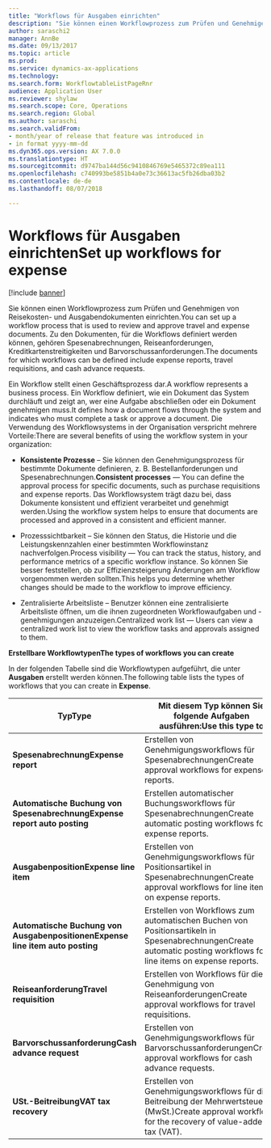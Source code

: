 ```yaml
---
title: "Workflows für Ausgaben einrichten"
description: "Sie können einen Workflowprozess zum Prüfen und Genehmigen von Reisekosten- und Ausgabendokumenten einrichten."
author: saraschi2
manager: AnnBe
ms.date: 09/13/2017
ms.topic: article
ms.prod: 
ms.service: dynamics-ax-applications
ms.technology: 
ms.search.form: WorkflowtableListPageRnr
audience: Application User
ms.reviewer: shylaw
ms.search.scope: Core, Operations
ms.search.region: Global
ms.author: saraschi
ms.search.validFrom:
- month/year of release that feature was introduced in
- in format yyyy-mm-dd
ms.dyn365.ops.version: AX 7.0.0
ms.translationtype: HT
ms.sourcegitcommit: d9747ba144d56c9410846769e5465372c89ea111
ms.openlocfilehash: c740993be5851b4a0e73c36613ac5fb26dba03b2
ms.contentlocale: de-de
ms.lasthandoff: 08/07/2018

---
```


# <a name="set-up-workflows-for-expense"></a><span data-ttu-id="b7acf-103">Workflows für Ausgaben einrichten</span><span class="sxs-lookup"><span data-stu-id="b7acf-103">Set up workflows for expense</span></span>

[!include [banner](../includes/banner.md)]

<span data-ttu-id="b7acf-104"> Sie können einen Workflowprozess zum Prüfen und Genehmigen von Reisekosten- und Ausgabendokumenten einrichten.</span><span class="sxs-lookup"><span data-stu-id="b7acf-104">You can set up a workflow process that is used to review and approve travel and expense documents.</span></span> <span data-ttu-id="b7acf-105">Zu den Dokumenten, für die Workflows definiert werden können, gehören Spesenabrechnungen, Reiseanforderungen, Kreditkartenstreitigkeiten und Barvorschussanforderungen.</span><span class="sxs-lookup"><span data-stu-id="b7acf-105">The documents for which workflows can be defined include expense reports, travel requisitions, and cash advance requests.</span></span>

<span data-ttu-id="b7acf-106">Ein Workflow stellt einen Geschäftsprozess dar.</span><span class="sxs-lookup"><span data-stu-id="b7acf-106">A workflow represents a business process.</span></span> <span data-ttu-id="b7acf-107">Ein Workflow definiert, wie ein Dokument das System durchläuft und zeigt an, wer eine Aufgabe abschließen oder ein Dokument genehmigen muss.</span><span class="sxs-lookup"><span data-stu-id="b7acf-107">It defines how a document flows through the system and indicates who must complete a task or approve a document.</span></span> <span data-ttu-id="b7acf-108">Die Verwendung des Workflowsystems in der Organisation verspricht mehrere Vorteile:</span><span class="sxs-lookup"><span data-stu-id="b7acf-108">There are several benefits of using the workflow system in your organization:</span></span>

-   <span data-ttu-id="b7acf-109">**Konsistente Prozesse** – Sie können den Genehmigungsprozess für bestimmte Dokumente definieren, z. B. Bestellanforderungen und Spesenabrechnungen.</span><span class="sxs-lookup"><span data-stu-id="b7acf-109">**Consistent processes** — You can define the approval process for specific documents, such as purchase requisitions and expense reports.</span></span> <span data-ttu-id="b7acf-110">Das Workflowsystem trägt dazu bei, dass Dokumente konsistent und effizient verarbeitet und genehmigt werden.</span><span class="sxs-lookup"><span data-stu-id="b7acf-110">Using the workflow system helps to ensure that documents are processed and approved in a consistent and efficient manner.</span></span>

-   <span data-ttu-id="b7acf-111">Prozesssichtbarkeit – Sie können den Status, die Historie und die Leistungskennzahlen einer bestimmten Workflowinstanz nachverfolgen.</span><span class="sxs-lookup"><span data-stu-id="b7acf-111">Process visibility — You can track the status, history, and performance metrics of a specific workflow instance.</span></span> <span data-ttu-id="b7acf-112">So können Sie besser feststellen, ob zur Effizienzsteigerung Änderungen am Workflow vorgenommen werden sollten.</span><span class="sxs-lookup"><span data-stu-id="b7acf-112">This helps you determine whether changes should be made to the workflow to improve efficiency.</span></span>

-   <span data-ttu-id="b7acf-113">Zentralisierte Arbeitsliste – Benutzer können eine zentralisierte Arbeitsliste öffnen, um die ihnen zugeordneten Workflowaufgaben und -genehmigungen anzuzeigen.</span><span class="sxs-lookup"><span data-stu-id="b7acf-113">Centralized work list — Users can view a centralized work list to view the workflow tasks and approvals assigned to them.</span></span> 

<span data-ttu-id="b7acf-114">**Erstellbare Workflowtypen**</span><span class="sxs-lookup"><span data-stu-id="b7acf-114">**The types of workflows you can create**</span></span>

<span data-ttu-id="b7acf-115">In der folgenden Tabelle sind die Workflowtypen aufgeführt, die unter **Ausgaben** erstellt werden können.</span><span class="sxs-lookup"><span data-stu-id="b7acf-115">The following table lists the types of workflows that you can create in **Expense**.</span></span>


|              <span data-ttu-id="b7acf-116"><strong>Typ</strong></span><span class="sxs-lookup"><span data-stu-id="b7acf-116"><strong>Type</strong></span></span>              |                   <span data-ttu-id="b7acf-117"><strong>Mit diesem Typ können Sie folgende Aufgaben ausführen:</strong></span><span class="sxs-lookup"><span data-stu-id="b7acf-117"><strong>Use this type to</strong></span></span>                   |
|-------------------------------------------------|-----------------------------------------------------------------------|
|         <span data-ttu-id="b7acf-118"><strong>Spesenabrechnung</strong></span><span class="sxs-lookup"><span data-stu-id="b7acf-118"><strong>Expense report</strong></span></span>         |            <span data-ttu-id="b7acf-119">Erstellen von Genehmigungsworkflows für Spesenabrechnungen</span><span class="sxs-lookup"><span data-stu-id="b7acf-119">Create approval workflows for expense reports.</span></span>             |
|  <span data-ttu-id="b7acf-120"><strong>Automatische Buchung von Spesenabrechnung</strong></span><span class="sxs-lookup"><span data-stu-id="b7acf-120"><strong>Expense report auto posting</strong></span></span>   |        <span data-ttu-id="b7acf-121">Erstellen automatischer Buchungsworkflows für Spesenabrechnungen</span><span class="sxs-lookup"><span data-stu-id="b7acf-121">Create automatic posting workflows for expense reports.</span></span>        |
|       <span data-ttu-id="b7acf-122"><strong>Ausgabenposition</strong></span><span class="sxs-lookup"><span data-stu-id="b7acf-122"><strong>Expense line item</strong></span></span>        |     <span data-ttu-id="b7acf-123">Erstellen von Genehmigungsworkflows für Positionsartikel in Spesenabrechnungen</span><span class="sxs-lookup"><span data-stu-id="b7acf-123">Create approval workflows for line items on expense reports.</span></span>      |
| <span data-ttu-id="b7acf-124"><strong>Automatische Buchung von Ausgabenpositionen</strong></span><span class="sxs-lookup"><span data-stu-id="b7acf-124"><strong>Expense line item auto posting</strong></span></span> | <span data-ttu-id="b7acf-125">Erstellen von Workflows zum automatischen Buchen von Positionsartikeln in Spesenabrechnungen</span><span class="sxs-lookup"><span data-stu-id="b7acf-125">Create automatic posting workflows for line items on expense reports.</span></span> |
|       <span data-ttu-id="b7acf-126"><strong>Reiseanforderung</strong></span><span class="sxs-lookup"><span data-stu-id="b7acf-126"><strong>Travel requisition</strong></span></span>       |          <span data-ttu-id="b7acf-127">Erstellen von Workflows für die Genehmigung von Reiseanforderungen</span><span class="sxs-lookup"><span data-stu-id="b7acf-127">Create approval workflows for travel requisitions.</span></span>           |
|      <span data-ttu-id="b7acf-128"><strong>Barvorschussanforderung</strong></span><span class="sxs-lookup"><span data-stu-id="b7acf-128"><strong>Cash advance request</strong></span></span>      |         <span data-ttu-id="b7acf-129">Erstellen von Genehmigungsworkflows für Barvorschussanforderungen</span><span class="sxs-lookup"><span data-stu-id="b7acf-129">Create approval workflows for cash advance requests.</span></span>          |
|        <span data-ttu-id="b7acf-130"><strong>USt.-Beitreibung</strong></span><span class="sxs-lookup"><span data-stu-id="b7acf-130"><strong>VAT tax recovery</strong></span></span>        | <span data-ttu-id="b7acf-131">Erstellen von Genehmigungsworkflows für die Beitreibung der Mehrwertsteuer (MwSt.)</span><span class="sxs-lookup"><span data-stu-id="b7acf-131">Create approval workflows for the recovery of value-added tax (VAT).</span></span>  |



